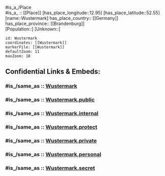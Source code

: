 ﻿---
confidential: public
isDeleted: false
location:
- 52.55
- 12.95
mapmarker: city
mapzoom:
- 7
- 12
SpocWebEntityId: 35725
tags:
- geo/City
type: City
---

#is_a_/Place  
#is_a_ :: [[Place]] 
[has_place_longitude::12.95] 
[has_place_latitude::52.55] 
[name::Wustermark] 
has_place_country:: [[Germany]]  
has_place_province:: [[Brandenburg]]  
[Population::] 
[Unknown::] 


```leaflet
id: Wustermark
coordinates: [[Wustermark]] 
markerFile: [[Wustermark]] 
defaultZoom: 11 
maxZoom: 18
```


## Confidential Links & Embeds: 

### #is_/same_as :: [Wustermark](/_Standards/Earth/Continent/Europe/Europe~Central/Germany/Germany~East/Brandenburg/counties~Brandenburg/Havelland/cities~Havelland/Wustermark.md) 

### #is_/same_as :: [Wustermark.public](/_public/Earth/Continent/Europe/Europe~Central/Germany/Germany~East/Brandenburg/counties~Brandenburg/Havelland/cities~Havelland/Wustermark.public.md) 

### #is_/same_as :: [Wustermark.internal](/_internal/Earth/Continent/Europe/Europe~Central/Germany/Germany~East/Brandenburg/counties~Brandenburg/Havelland/cities~Havelland/Wustermark.internal.md) 

### #is_/same_as :: [Wustermark.protect](/_protect/Earth/Continent/Europe/Europe~Central/Germany/Germany~East/Brandenburg/counties~Brandenburg/Havelland/cities~Havelland/Wustermark.protect.md) 

### #is_/same_as :: [Wustermark.private](/_private/Earth/Continent/Europe/Europe~Central/Germany/Germany~East/Brandenburg/counties~Brandenburg/Havelland/cities~Havelland/Wustermark.private.md) 

### #is_/same_as :: [Wustermark.personal](/_personal/Earth/Continent/Europe/Europe~Central/Germany/Germany~East/Brandenburg/counties~Brandenburg/Havelland/cities~Havelland/Wustermark.personal.md) 

### #is_/same_as :: [Wustermark.secret](/_secret/Earth/Continent/Europe/Europe~Central/Germany/Germany~East/Brandenburg/counties~Brandenburg/Havelland/cities~Havelland/Wustermark.secret.md)

